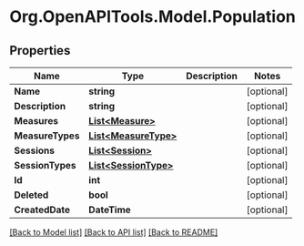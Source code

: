 # Org.OpenAPITools.Model.Population

## Properties

Name | Type | Description | Notes
------------ | ------------- | ------------- | -------------
**Name** | **string** |  | [optional] 
**Description** | **string** |  | [optional] 
**Measures** | [**List&lt;Measure&gt;**](Measure.md) |  | [optional] 
**MeasureTypes** | [**List&lt;MeasureType&gt;**](MeasureType.md) |  | [optional] 
**Sessions** | [**List&lt;Session&gt;**](Session.md) |  | [optional] 
**SessionTypes** | [**List&lt;SessionType&gt;**](SessionType.md) |  | [optional] 
**Id** | **int** |  | [optional] 
**Deleted** | **bool** |  | [optional] 
**CreatedDate** | **DateTime** |  | [optional] 

[[Back to Model list]](../README.md#documentation-for-models) [[Back to API list]](../README.md#documentation-for-api-endpoints) [[Back to README]](../README.md)


